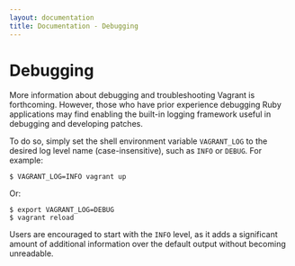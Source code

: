 ```yaml
---
layout: documentation
title: Documentation - Debugging
---
```

# Debugging

More information about debugging and troubleshooting Vagrant is forthcoming.
However, those who have prior experience debugging Ruby applications may find
enabling the built-in logging framework useful in debugging and developing
patches.

To do so, simply set the shell environment variable `VAGRANT_LOG` to the
desired log level name (case-insensitive), such as `INFO` or `DEBUG`. For
example:

    $ VAGRANT_LOG=INFO vagrant up

Or:

    $ export VAGRANT_LOG=DEBUG
    $ vagrant reload

Users are encouraged to start with the `INFO` level, as it adds a significant
amount of additional information over the default output without becoming
unreadable.
